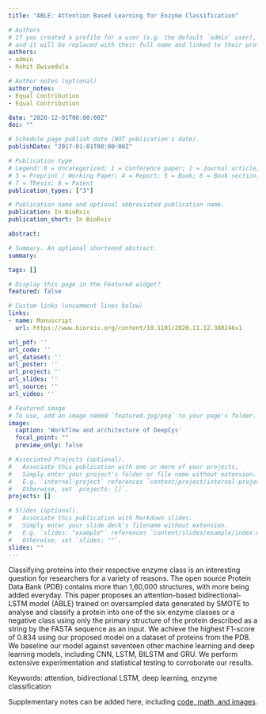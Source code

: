 ```yaml
---
title: "ABLE: Attention Based Learning for Enzyme Classification"

# Authors
# If you created a profile for a user (e.g. the default `admin` user), write the username (folder name) here 
# and it will be replaced with their full name and linked to their profile.
authors:
- admin
- Rohit Dwivedula

# Author notes (optional)
author_notes:
- Equal Contribution
- Equal Contribution

date: "2020-12-01T00:00:00Z"
doi: ""

# Schedule page publish date (NOT publication's date).
publishDate: "2017-01-01T00:00:00Z"

# Publication type.
# Legend: 0 = Uncategorized; 1 = Conference paper; 2 = Journal article;
# 3 = Preprint / Working Paper; 4 = Report; 5 = Book; 6 = Book section;
# 7 = Thesis; 8 = Patent
publication_types: ["3"]

# Publication name and optional abbreviated publication name.
publication: In BioRxiv
publication_short: In BioRxiv

abstract: 

# Summary. An optional shortened abstract.
summary: 

tags: []

# Display this page in the Featured widget?
featured: false

# Custom links (uncomment lines below)
links:
- name: Manuscript
  url: https://www.biorxiv.org/content/10.1101/2020.11.12.380246v1

url_pdf: ''
url_code: ''
url_dataset: ''
url_poster: ''
url_project: ''
url_slides: ''
url_source: ''
url_video: ''

# Featured image
# To use, add an image named `featured.jpg/png` to your page's folder. 
image:
  caption: 'Workflow and architecture of DeepCys'
  focal_point: ""
  preview_only: false

# Associated Projects (optional).
#   Associate this publication with one or more of your projects.
#   Simply enter your project's folder or file name without extension.
#   E.g. `internal-project` references `content/project/internal-project/index.md`.
#   Otherwise, set `projects: []`.
projects: []

# Slides (optional).
#   Associate this publication with Markdown slides.
#   Simply enter your slide deck's filename without extension.
#   E.g. `slides: "example"` references `content/slides/example/index.md`.
#   Otherwise, set `slides: ""`.
slides: ""
---
```


Classifying proteins into their respective enzyme class is an interesting question for researchers for a variety of reasons. The open source Protein Data Bank (PDB) contains more than 1,60,000 structures, with more being added everyday. This paper proposes an attention-based bidirectional-LSTM model (ABLE) trained on oversampled data generated by SMOTE to analyse and classify a protein into one of the six enzyme classes or a negative class using only the primary structure of the protein described as a string by the FASTA sequence as an input. We achieve the highest F1-score of 0.834 using our proposed model on a dataset of proteins from the PDB. We baseline our model against seventeen other machine learning and deep learning models, including CNN, LSTM, BILSTM and GRU. We perform extensive experimentation and statistical testing to corroborate our results.

Keywords: attention, bidirectional LSTM, deep learning, enzyme classification

Supplementary notes can be added here, including [code, math, and images](https://wowchemy.com/docs/writing-markdown-latex/).